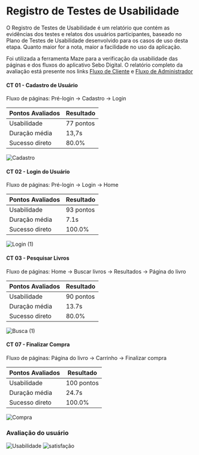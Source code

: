 # Registro de Testes de Usabilidade

O Registro de Testes de Usabilidade é um relatório que contém as evidências dos testes e relatos dos usuários participantes, baseado no Plano de Testes de Usabilidade desenvolvido para os casos de uso desta etapa. Quanto maior for a nota, maior a facilidade no uso da aplicação.

Foi utilizada a ferramenta Maze para a verificação da usabilidade das páginas e dos fluxos do aplicativo Sebo Digital. O relatório completo da avaliação está presente nos links <a href="https://app.maze.co/report/Sebo-Cliente/cml6n1hlhdrfr5e/intro">Fluxo de Cliente</a> e <a href=https://app.maze.co/report/Sebo-ADM/1d82ilhcmoayr/intro>Fluxo de Administrador</a>
 
#### CT 01 - Cadastro de Usuário
Fluxo de páginas: Pré-login -> Cadastro -> Login

| Pontos Avaliados | Resultado                                  |
| -----------------|--------------------------------------------|
| Usabilidade      | 77 pontos                                  |
| Duração média    | 13,7s                                      |
| Sucesso direto   | 80.0%                                      |


![Cadastro](https://user-images.githubusercontent.com/89920953/236698331-7afdcc43-da47-4cfc-8a19-1e4ee40423ad.png)

#### CT 02 - Login do Usuário
Fluxo de páginas: Pré-login -> Login -> Home

| Pontos Avaliados | Resultado                                  |
| -----------------|--------------------------------------------|
| Usabilidade      | 93 pontos                                  |
| Duração média    | 7.1s                                       |
| Sucesso direto   | 100.0%                                     |


![Login (1)](https://user-images.githubusercontent.com/89920953/236698773-025017b8-a5b9-4264-b803-9c0eb9ea298d.png)


#### CT 03 - Pesquisar Livros
Fluxo de páginas: Home -> Buscar livros -> Resultados -> Página do livro

| Pontos Avaliados | Resultado                                  |
| -----------------|--------------------------------------------|
| Usabilidade      | 90 pontos                                  |
| Duração média    | 13.7s                                      |
| Sucesso direto   | 80.0%                                      |

![Busca (1)](https://user-images.githubusercontent.com/89920953/236699179-de836e4f-cfb3-4287-9316-a310644ee8fd.png)


#### CT 07 - Finalizar Compra
Fluxo de páginas: Página do livro -> Carrinho -> Finalizar compra

| Pontos Avaliados | Resultado                                  |
| -----------------|--------------------------------------------|
| Usabilidade      | 100 pontos                                 |
| Duração média    | 24.7s                                      |
| Sucesso direto   | 100.0%                                     |

![Compra](https://user-images.githubusercontent.com/89920953/236699570-ec4f50ab-a37c-44f1-8480-e2474e9541a6.png)

### Avaliação do usuário
![Usabilidade](https://user-images.githubusercontent.com/89920953/236699760-48500d24-908f-4e5f-a444-903660c134d3.png)
![satisfação](https://user-images.githubusercontent.com/89920953/236699772-f3a0a40f-8fbe-4eb9-86a5-a18978c08db9.png)
